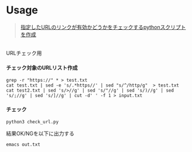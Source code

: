 # Usage

> [指定したURLのリンクが有効かどうかをチェックするpythonスクリプトを作成](https://qiita.com/seigot/items/534ca3089d217200a1d6)<br>
<br>
URLチェック用


#### チェック対象のURLリスト作成

```
grep -r "https://" * > test.txt
cat test.txt | sed -e 's/.*https//' | sed "s/^/http/g"  > test.txt
cat test2.txt | sed 's/>//g' | sed 's/"//g' | sed 's/)//g' | sed 's/;//g' | sed 's/]//g' | cut -d' ' -f 1 > input.txt 
```

#### チェック

```
python3 check_url.py
```

結果OK/NGを以下に出力する

```
emacs out.txt
```
